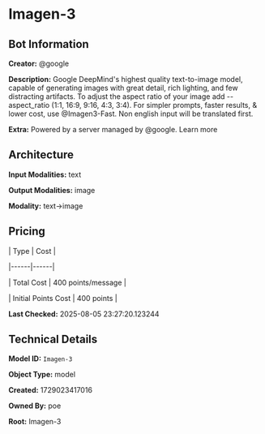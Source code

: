 # Imagen-3

## Bot Information

**Creator:** @google

**Description:** Google DeepMind's highest quality text-to-image model, capable of generating images with great detail, rich lighting, and few distracting artifacts. To adjust the aspect ratio of your image add --aspect_ratio (1:1, 16:9, 9:16, 4:3, 3:4). For simpler prompts, faster results, & lower cost, use @Imagen3-Fast. Non english input will be translated first.

**Extra:** Powered by a server managed by @google. Learn more


## Architecture

**Input Modalities:** text

**Output Modalities:** image

**Modality:** text->image


## Pricing

| Type | Cost |

|------|------|

| Total Cost | 400 points/message |

| Initial Points Cost | 400 points |


**Last Checked:** 2025-08-05 23:27:20.123244


## Technical Details

**Model ID:** `Imagen-3`

**Object Type:** model

**Created:** 1729023417016

**Owned By:** poe

**Root:** Imagen-3
